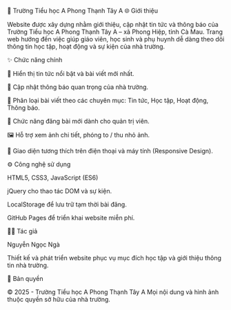 🏫 Trường Tiểu học A Phong Thạnh Tây A
🌐 Giới thiệu

Website được xây dựng nhằm giới thiệu, cập nhật tin tức và thông báo của Trường Tiểu học A Phong Thạnh Tây A – xã Phong Hiệp, tỉnh Cà Mau.
Trang web hướng đến việc giúp giáo viên, học sinh và phụ huynh dễ dàng theo dõi thông tin học tập, hoạt động và sự kiện của nhà trường.

✨ Chức năng chính

📰 Hiển thị tin tức nổi bật và bài viết mới nhất.

📢 Cập nhật thông báo quan trọng của nhà trường.

🏫 Phân loại bài viết theo các chuyên mục: Tin tức, Học tập, Hoạt động, Thông báo.

📝 Chức năng đăng bài mới dành cho quản trị viên.

🖼️ Hỗ trợ xem ảnh chi tiết, phóng to / thu nhỏ ảnh.

📱 Giao diện tương thích trên điện thoại và máy tính (Responsive Design).

⚙️ Công nghệ sử dụng

HTML5, CSS3, JavaScript (ES6)

jQuery cho thao tác DOM và sự kiện.

LocalStorage để lưu trữ tạm thời bài đăng.

GitHub Pages để triển khai website miễn phí.

👩‍💻 Tác giả

Nguyễn Ngọc Ngà

Thiết kế và phát triển website phục vụ mục đích học tập và giới thiệu thông tin nhà trường.

📌 Bản quyền

© 2025 - Trường Tiểu học A Phong Thạnh Tây A
Mọi nội dung và hình ảnh thuộc quyền sở hữu của nhà trường.

